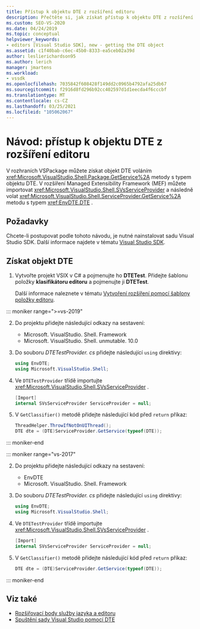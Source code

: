 ```yaml
---
title: Přístup k objektu DTE z rozšíření editoru
description: Přečtěte si, jak získat přístup k objektu DTE z rozšíření editoru pomocí příkladu kódu v tomto návodu.
ms.custom: SEO-VS-2020
ms.date: 04/24/2019
ms.topic: conceptual
helpviewer_keywords:
- editors [Visual Studio SDK], new - getting the DTE object
ms.assetid: c1f40bab-c6ec-45b0-8333-ea5ceb02a39d
author: leslierichardson95
ms.author: lerich
manager: jmartens
ms.workload:
- vssdk
ms.openlocfilehash: 7035842f608428f149dd2c0965b4792afa25db67
ms.sourcegitcommit: f2916d8fd296b92cc402597d1d1eecda4f6cccbf
ms.translationtype: MT
ms.contentlocale: cs-CZ
ms.lasthandoff: 03/25/2021
ms.locfileid: "105062067"
---
```

# <a name="walkthrough-access-the-dte-object-from-an-editor-extension"></a>Návod: přístup k objektu DTE z rozšíření editoru

V rozhraních VSPackage můžete získat objekt DTE voláním <xref:Microsoft.VisualStudio.Shell.Package.GetService%2A> metody s typem objektu DTE. V rozšíření Managed Extensibility Framework (MEF) můžete importovat <xref:Microsoft.VisualStudio.Shell.SVsServiceProvider> a následně volat <xref:Microsoft.VisualStudio.Shell.ServiceProvider.GetService%2A> metodu s typem <xref:EnvDTE.DTE> .

## <a name="prerequisites"></a>Požadavky

Chcete-li postupovat podle tohoto návodu, je nutné nainstalovat sadu Visual Studio SDK. Další informace najdete v tématu [Visual Studio SDK](../extensibility/visual-studio-sdk.md).

## <a name="get-the-dte-object"></a>Získat objekt DTE

1. Vytvořte projekt VSIX v C# a pojmenujte ho **DTETest**. Přidejte šablonu položky **klasifikátoru editoru** a pojmenujte ji **DTETest**.

   Další informace naleznete v tématu [Vytvoření rozšíření pomocí šablony položky editoru](../extensibility/creating-an-extension-with-an-editor-item-template.md).

::: moniker range=">=vs-2019"

2. Do projektu přidejte následující odkazy na sestavení:

    - Microsoft. VisualStudio. Shell. Framework
    - Microsoft. VisualStudio. Shell. unmutable. 10.0

3. Do souboru *DTETestProvider. cs* přidejte následující `using` direktivy:

    ```csharp
    using EnvDTE;
    using Microsoft.VisualStudio.Shell;
    ```

4. Ve `DTETestProvider` třídě importujte <xref:Microsoft.VisualStudio.Shell.SVsServiceProvider> .

    ```csharp
    [Import]
    internal SVsServiceProvider ServiceProvider = null;
    ```

5. V `GetClassifier()` metodě přidejte následující kód před `return` příkaz:

    ```csharp
   ThreadHelper.ThrowIfNotOnUIThread();
   DTE dte = (DTE)ServiceProvider.GetService(typeof(DTE));
   ```

::: moniker-end

::: moniker range="vs-2017"

2. Do projektu přidejte následující odkazy na sestavení:

   - EnvDTE
   - Microsoft. VisualStudio. Shell. Framework

3. Do souboru *DTETestProvider. cs* přidejte následující `using` direktivy:

    ```csharp
    using EnvDTE;
    using Microsoft.VisualStudio.Shell;
    ```

4. Ve `DTETestProvider` třídě importujte <xref:Microsoft.VisualStudio.Shell.SVsServiceProvider> .

    ```csharp
    [Import]
    internal SVsServiceProvider ServiceProvider = null;
    ```

5. V `GetClassifier()` metodě přidejte následující kód před `return` příkaz:

    ```csharp
   DTE dte = (DTE)ServiceProvider.GetService(typeof(DTE));
   ```

::: moniker-end

## <a name="see-also"></a>Viz také

- [Rozšiřovací body služby jazyka a editoru](../extensibility/language-service-and-editor-extension-points.md)
- [Spuštění sady Visual Studio pomocí DTE](launch-visual-studio-dte.md)
